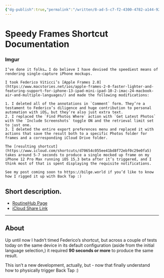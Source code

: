 ```yaml
---
{"dg-publish":true,"permalink":"/written/8-ad-5-c7-f2-4300-4782-a144-920-ebce-678-a7/","dgHomeLink":true,"dgPassFrontmatter":false}
---
```


# Speedy Frames Shortcut Documentation

### Imgur

```
I’ve done it folks… I do believe I have devised the speediest means of rendering single-capture iPhone mockups.

I took Federico Viticci’s [Apple Frames 2.0](https://www.macstories.net/ios/apple-frames-2-0-faster-lighter-and-featuring-support-for-iphone-13-ipad-mini-ipad-10-2-imac-24-macbook-air-and-multiple-languages/) and made the following modifications:

1. I deleted all of the annotations in `Comment` form. They’re a testament to Federico’s diligence and huge contribution to personal automation with iOS… but they’re also just extra text.
2. I replaced the `Find Photos Where` action with `Get Latest Photos` with the `Include Screenshots` toggle ON and the retrieval limit set to just one. 
3. I deleted the entire export preferences menu and replaced it with actions that save the result both to a specific Photos folder for frames and a corresponding iCloud Drive folder.

The [resulting shortcut](https://www.icloud.com/shortcuts/d70654c055ee41bd8f72ebf0c29e0fa5) takes around 5-7 seconds to produce a single mocked up frame on my iPhone 12 Pro Max running iOS 15.3 beta after it’s triggered, and I think most of that is spent displaying the requisite notifications. 

See my post coming soon to https://bilge.world if you’d like to know how I rigged it up with Back Tap :)
```

## Short description.

- [RoutineHub Page](https://routinehub.co/shortcut/8994/)
- [iCloud Share Link](https://www.icloud.com/shortcuts/4fdcc3607df54d86abac85214b10acdc)

---

## About

Up until now I hadn’t timed Federico’s shortcut, but across a couple of tests today on the same device in its default configuration (aside from the initial language selection,) it required **90 seconds or more** to produce the same result.

This isn’t a new development, actually, but - now that finally understand how to physically trigger Back Tap :)